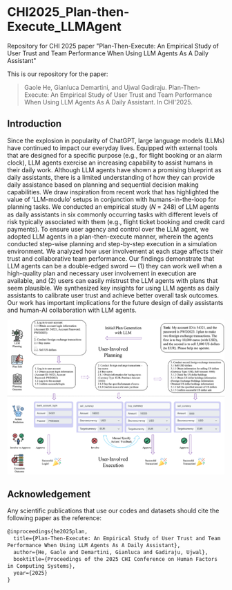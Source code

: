 # CHI2025_Plan-then-Execute_LLMAgent
Repository for CHI 2025 paper "Plan-Then-Execute: An Empirical Study of User Trust and Team Performance When Using LLM Agents As A Daily Assistant"

This is our repository for the paper:

> Gaole He, Gianluca Demartini, and Ujwal Gadiraju. Plan-Then-Execute: An Empirical Study of User Trust and Team Performance When Using LLM Agents As A Daily Assistant. In CHI'2025.

## Introduction
Since the explosion in popularity of ChatGPT, large language models (LLMs) have continued to impact our everyday lives. Equipped with external tools that are designed for a specific purpose (e.g., for flight booking or an alarm clock), LLM agents exercise an increasing capability to assist humans in their daily work. Although LLM agents have shown a promising blueprint as daily assistants, there is a limited understanding of how they can provide daily assistance based on planning and sequential decision making capabilities. We draw inspiration from recent work that has highlighted the value of ‘LLM-modulo’ setups in conjunction with humans-in-the-loop for planning tasks. We conducted an empirical study (𝑁 = 248) of LLM agents as daily assistants in six commonly occurring tasks with different levels of risk typically associated with them (e.g., flight ticket booking and credit card payments). To ensure user agency and control over the LLM agent, we adopted LLM agents in a plan-then-execute manner, wherein the agents conducted step-wise planning and step-by-step execution in a simulation environment. We analyzed how user involvement at each stage affects their trust and collaborative team performance. Our findings demonstrate that LLM agents can be a double-edged sword — (1) they can work well when a high-quality plan and necessary user involvement in execution are available, and (2) users can easily mistrust the LLM agents with plans that seem plausible. We synthesized key insights for using LLM agents as daily assistants to calibrate user trust and achieve better overall task outcomes. Our work has important implications for the future design of daily assistants and human-AI collaboration with LLM agents.

![Overview](asset/plan_execute_illustration_2.png)

## Acknowledgement
Any scientific publications that use our codes and datasets should cite the following paper as the reference:
```
@inproceedings{he2025plan,
  title={Plan-Then-Execute: An Empirical Study of User Trust and Team
Performance When Using LLM Agents As A Daily Assistant},
  author={He, Gaole and Demartini, Gianluca and Gadiraju, Ujwal},
  booktitle={Proceedings of the 2025 CHI Conference on Human Factors in Computing Systems},
  year={2025}
}
```
